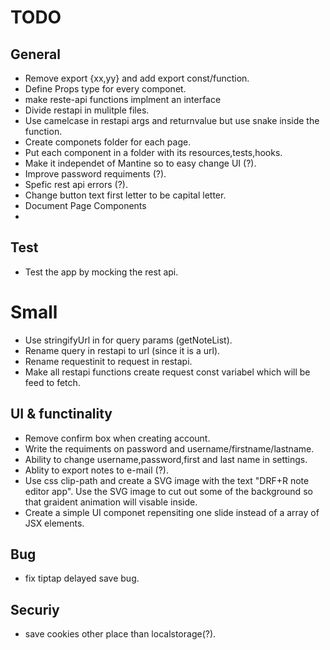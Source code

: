 # TODO

## General
- Remove export {xx,yy} and add export const/function.
- Define Props type for every componet.
- make reste-api functions implment an interface
- Divide restapi in mulitple files.
- Use camelcase in restapi args and returnvalue but use snake inside the function.
- Create componets folder for each page.
- Put each component in a folder with its resources,tests,hooks.
- Make it independet of Mantine so to easy change UI (?).
- Improve password requiments (?). 
- Spefic rest api errors (?).
- Change button text first letter to be capital letter.
- Document Page Components
- 


## Test 
- Test the app by  mocking the rest api.


# Small 
- Use stringifyUrl  in for query params (getNoteList).
- Rename query in restapi to url (since it is a url).
- Rename requestinit to request in restapi.
- Make all restapi functions create request const variabel which will be feed to fetch.


## UI & functinality
- Remove confirm box when creating account.
- Write the requiments on password and username/firstname/lastname.
- Ability to change username,password,first and last name in settings. 
- Ablity to export notes to e-mail (?).
- Use css clip-path and create a SVG image with the text "DRF+R note editor app". Use the SVG image to cut out some of the background so that graident animation will visable inside.
- Create a simple UI componet repensiting one slide instead of a array of JSX elements.


## Bug
- fix tiptap delayed save bug.

## Securiy
- save cookies other place than localstorage(?).